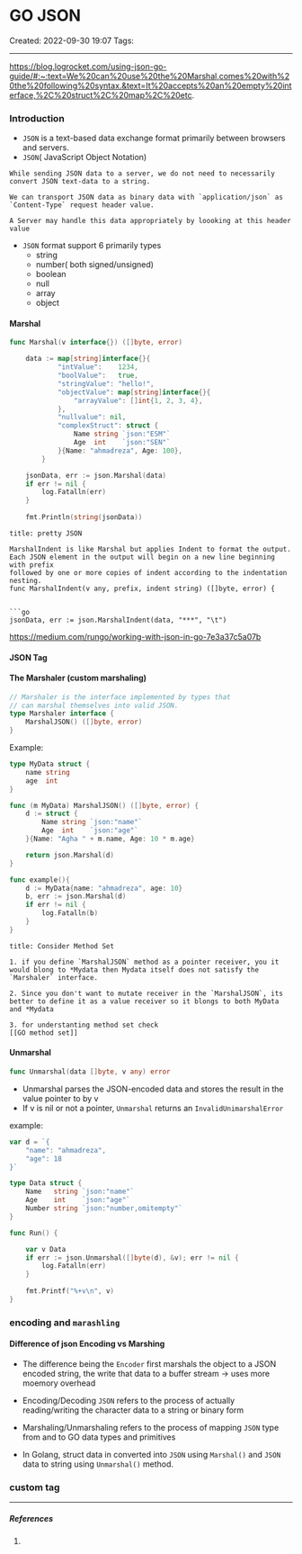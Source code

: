 # GO JSON
Created: 2022-09-30 19:07
Tags: 
____
https://blog.logrocket.com/using-json-go-guide/#:~:text=We%20can%20use%20the%20Marshal,comes%20with%20the%20following%20syntax.&text=It%20accepts%20an%20empty%20interface,%2C%20struct%2C%20map%2C%20etc.

### Introduction

* `JSON` is a text-based data exchange format primarily between browsers and servers.
* `JSON`( JavaScript Object Notation)

```ad-note
While sending JSON data to a server, we do not need to necessarily convert JSON text-data to a string.

We can transport JSON data as binary data with `application/json` as `Content-Type` request header value.

A Server may handle this data appropriately by loooking at this header value
```

* `JSON` format support 6  primarily types
	* string
	* number( both signed/unsigned)
	* boolean
	* null
	* array
	* object

#### Marshal

```go
func Marshal(v interface{}) ([]byte, error)
```


```go
	data := map[string]interface{}{
			"intValue":    1234,
			"boolValue":   true,
			"stringValue": "hello!",
			"objectValue": map[string]interface{}{
				"arrayValue": []int{1, 2, 3, 4},
			},
			"nullvalue": nil,
			"complexStruct": struct {
				Name string `json:"ESM"`
				Age  int    `json:"SEN"`
			}{Name: "ahmadreza", Age: 100},
		}

	jsonData, err := json.Marshal(data)
	if err != nil {
		log.Fatalln(err)
	}
	
	fmt.Println(string(jsonData))
```


```ad-note
title: pretty JSON

MarshalIndent is like Marshal but applies Indent to format the output.
Each JSON element in the output will begin on a new line beginning with prefix
followed by one or more copies of indent according to the indentation nesting.
func MarshalIndent(v any, prefix, indent string) ([]byte, error) {


```go
jsonData, err := json.MarshalIndent(data, "***", "\t")
```

https://medium.com/rungo/working-with-json-in-go-7e3a37c5a07b



#### JSON Tag

#### The Marshaler (custom marshaling)

```go
// Marshaler is the interface implemented by types that
// can marshal themselves into valid JSON.
type Marshaler interface {
	MarshalJSON() ([]byte, error)
}

```

Example:

```go
type MyData struct {
	name string
	age  int
}

func (m MyData) MarshalJSON() ([]byte, error) {
	d := struct {
		Name string `json:"name"`
		Age  int    `json:"age"`
	}{Name: "Agha " + m.name, Age: 10 * m.age}

	return json.Marshal(d)
}

func example(){
	d := MyData{name: "ahmadreza", age: 10}
	b, err := json.Marshal(d)
	if err != nil {
		log.Fatalln(b)
	}
}
```


```ad-warning
title: Consider Method Set 

1. if you define `MarshalJSON` method as a pointer receiver, you it would blong to *Mydata then Mydata itself does not satisfy the `Marshaler` interface. 

2. Since you don't want to mutate receiver in the `MarshalJSON`, its better to define it as a value receiver so it blongs to both MyData and *Mydata

3. for understanting method set check 
[[GO method set]]

```



#### Unmarshal

```go
func Unmarshal(data []byte, v any) error
```

* Unmarshal parses the JSON-encoded data and stores the result in the value pointer to by v
* If v is nil or not a pointer, `Unmarshal` returns an `InvalidUnimarshalError`

example:

```go
var d = `{ 
	"name": "ahmadreza", 
	"age": 18
}`

type Data struct {
	Name   string `json:"name"`
	Age    int    `json:"age"`
	Number string `json:"number,omitempty"`
}

func Run() {

	var v Data
	if err := json.Unmarshal([]byte(d), &v); err != nil {
		log.Fatalln(err)
	}
	
	fmt.Printf("%+v\n", v)
}
```


### encoding and `marashling`

#### Difference of json Encoding vs Marshing

* The difference being the `Encoder` first marshals the object to a JSON encoded string, the write that data to a buffer stream -> uses more moemory overhead


* Encoding/Decoding `JSON` refers to the process of actually reading/writing the character data to a string or binary form
* Marshaling/Unmarshaling refers to the process of mapping `JSON` type from and to GO data types and primitives
* In Golang, struct data in converted into `JSON` using `Marshal()` and `JSON` data to string using `Unmarshal()` method.


### custom tag



_____
##### References
1.

